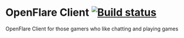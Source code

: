 # OpenFlare Client  [![Build status](https://ci.appveyor.com/api/projects/status/fgo5292c4q2irdsm?svg=true)](https://ci.appveyor.com/project/vortex1409/openflareclient)

OpenFlare Client for those gamers who like chatting and playing games
